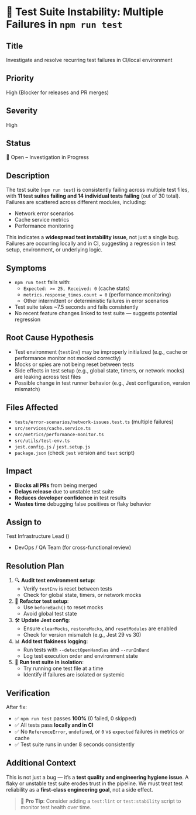 # 🚨 Test Suite Instability: Multiple Failures in `npm run test`

## Title
Investigate and resolve recurring test failures in CI/local environment

## Priority
High (Blocker for releases and PR merges)

## Severity
High

## Status
🔄 Open – Investigation in Progress

## Description
The test suite (`npm run test`) is consistently failing across multiple test files, with **11 test suites failing and 14 individual tests failing** (out of 30 total). Failures are scattered across different modules, including:
- Network error scenarios
- Cache service metrics
- Performance monitoring

This indicates a **widespread test instability issue**, not just a single bug. Failures are occurring locally and in CI, suggesting a regression in test setup, environment, or underlying logic.

## Symptoms
- `npm run test` fails with:
  - `Expected: >= 25, Received: 0` (cache stats)
  - `metrics.response_times.count = 0` (performance monitoring)
  - Other intermittent or deterministic failures in error scenarios
- Test suite takes ~7.5 seconds and fails consistently
- No recent feature changes linked to test suite — suggests potential regression

## Root Cause Hypothesis
- Test environment (`testEnv`) may be improperly initialized (e.g., cache or performance monitor not mocked correctly)
- Mocks or spies are not being reset between tests
- Side effects in test setup (e.g., global state, timers, or network mocks) are leaking across test files
- Possible change in test runner behavior (e.g., Jest configuration, version mismatch)

## Files Affected
- `tests/error-scenarios/network-issues.test.ts` (multiple failures)
- `src/services/cache.service.ts`
- `src/metrics/performance-monitor.ts`
- `src/utils/test-env.ts`
- `jest.config.js` / `jest.setup.js`
- `package.json` (check `jest` version and `test` script)

## Impact
- **Blocks all PRs** from being merged
- **Delays release** due to unstable test suite
- **Reduces developer confidence** in test results
- **Wastes time** debugging false positives or flaky behavior

## Assign to
Test Infrastructure Lead ()
+ DevOps / QA Team (for cross-functional review)

## Resolution Plan
1. 🔍 **Audit test environment setup**:
   - Verify `testEnv` is reset between tests
   - Check for global state, timers, or network mocks
2. 🧹 **Refactor test setup**:
   - Use `beforeEach()` to reset mocks
   - Avoid global test state
3. 🛠️ **Update Jest config**:
   - Ensure `clearMocks`, `restoreMocks`, and `resetModules` are enabled
   - Check for version mismatch (e.g., Jest 29 vs 30)
4. 📊 **Add test flakiness logging**:
   - Run tests with `--detectOpenHandles` and `--runInBand`
   - Log test execution order and environment state
5. 🧪 **Run test suite in isolation**:
   - Try running one test file at a time
   - Identify if failures are isolated or systemic

## Verification
After fix:
- ✅ `npm run test` passes **100%** (0 failed, 0 skipped)
- ✅ All tests pass **locally and in CI**
- ✅ No `ReferenceError`, `undefined`, or `0` vs `expected` failures in metrics or cache
- ✅ Test suite runs in under 8 seconds consistently

## Additional Context
This is not just a bug — it’s a **test quality and engineering hygiene issue**. A flaky or unstable test suite erodes trust in the pipeline. We must treat test reliability as a **first-class engineering goal**, not a side effect.

> 🔎 **Pro Tip**: Consider adding a `test:lint` or `test:stability` script to monitor test health over time.

